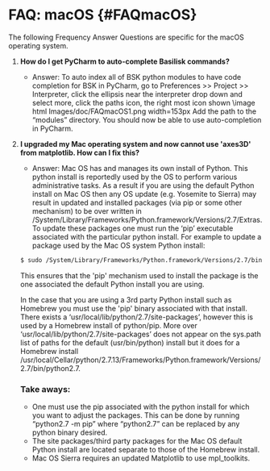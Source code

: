 # FAQ: macOS {#FAQmacOS}

The following Frequency Answer Questions are specific for the macOS operating system.


1. **How do I get PyCharm to auto-complete Basilisk commands?**
    * Answer: To auto index all of BSK python modules to have code completion for BSK in PyCharm, go to Preferences >> Project >> Interpreter, click the ellipsis near the interpreter drop down and select more, click the paths icon, the right most icon shown
\image html Images/doc/FAQmacOS1.png width=153px
Add the path to the “modules” directory.  You should now be able to use auto-completion in PyCharm.

2. **I upgraded my Mac operating system and now cannot use 'axes3D' from matplotlib. How can I fix this?**
    * Answer: Mac OS has and manages its own install of Python. This python install is reportedly used by the OS to perform various administrative tasks. As a result if you are using the default Python install on Mac OS then any OS update (e.g. Yosemite to Sierra) may result in updated and installed packages (via pip or some other mechanism) to be over written in /System/Library/Frameworks/Python.framework/Versions/2.7/Extras. To update these packages one must run the ‘pip’ executable associated with the particular python install. For example to update a package used by the Mac OS system Python install:
	
	```sh 
	$ sudo /System/Library/Frameworks/Python.framework/Versions/2.7/bin/python2.7 -m pip install matplotlib —upgrade
	````

	This ensures that the 'pip' mechanism used to install the package is the one associated the default Python install you are using.
	
	In the case that you are using a 3rd party Python install such as Homebrew you must use the 'pip' binary associated with that install. There exists a ‘usr/local/lib/python/2.7/site-packages’, however this is used by a Homebrew install of python/pip. More over ‘usr/local/lib/python/2.7/site-packages’ does not appear on the sys.path list of paths for the default (usr/bin/python) install but it does for a Homebrew install /usr/local/Cellar/python/2.7.13/Frameworks/Python.framework/Versions/2.7/bin/python2.7.

	### Take aways:
	- One must use the pip associated with the python install for which you want to adjust the packages. This can be done by running “python2.7 -m pip” where “python2.7” can be replaced by any python binary desired.
	- The site packages/third party packages for the Mac OS default Python install are located separate to those of the Homebrew install.
	- Mac OS Sierra requires an updated Matplotlib to use mpl_toolkits.

